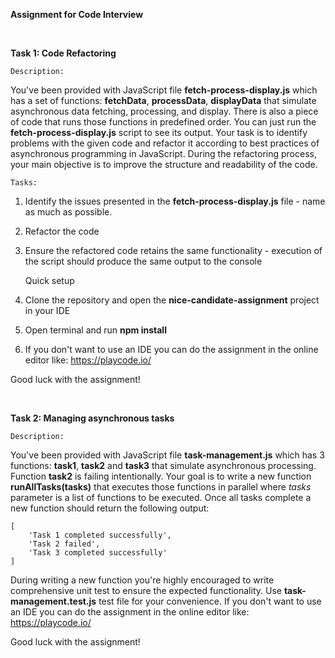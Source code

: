 **Assignment for Code Interview**

&nbsp;
&nbsp;


**Task 1: Code Refactoring**

    Description:
You've been provided with JavaScript file **fetch-process-display.js** which has a set of functions: **fetchData**, **processData**, **displayData**
that simulate asynchronous data fetching, processing, and display. There is also a piece of code that runs those functions in predefined order.
You can just run the **fetch-process-display.js** script to see its output.
Your task is to identify problems with the given code and refactor it according to best practices of asynchronous programming in JavaScript.
During the refactoring process, your main objective is to improve the structure and readability of the code.

    Tasks:
1. Identify the issues presented in the **fetch-process-display.js** file - name as much as possible.
2. Refactor the code
3. Ensure the refactored code retains the same functionality - execution of the script should produce the same output to the console


    Quick setup
1. Clone the repository and open the **nice-candidate-assignment** project in your IDE
2. Open terminal and run **npm install**
3. If you don't want to use an IDE you can do the assignment in the online editor like: https://playcode.io/

Good luck with the assignment!

&nbsp;
&nbsp;

**Task 2: Managing asynchronous tasks**

    Description:
You've been provided with JavaScript file **task-management.js** which has 3 functions: **task1**, **task2** and **task3**
that simulate asynchronous processing. Function **task2** is failing intentionally. Your goal is to write a new function **runAllTasks(tasks)** that executes those functions in parallel
where *tasks* parameter is a list of functions to be executed.
Once all tasks complete a new function should return the following output:

    [
        'Task 1 completed successfully',
        'Task 2 failed',
        'Task 3 completed successfully'
    ]

During writing a new function you're highly encouraged to write comprehensive unit test to ensure the expected functionality.
Use **task-management.test.js** test file for your convenience.
If you don't want to use an IDE you can do the assignment in the online editor like: https://playcode.io/

Good luck with the assignment!
